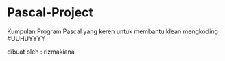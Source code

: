 # Pascal-Project

Kumpulan Program Pascal yang keren
untuk membantu klean mengkoding 
#UUHUYYYY


dibuat oleh : rizmakiana
